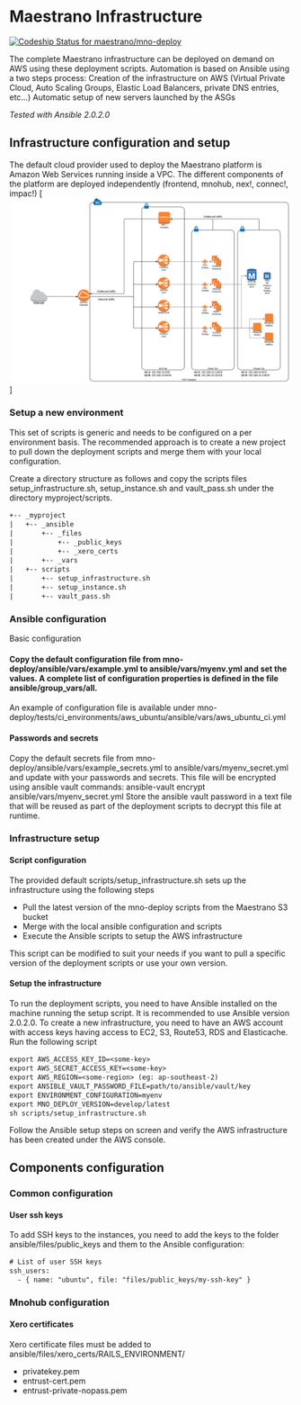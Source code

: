 # Maestrano Infrastructure

[ ![Codeship Status for maestrano/mno-deploy](https://codeship.com/projects/f6587590-e990-0133-f67a-4afac8d396b8/status?branch=master)](https://codeship.com/projects/147638)

The complete Maestrano infrastructure can be deployed on demand on AWS using these deployment scripts. Automation is based on Ansible using a two steps process:
Creation of the infrastructure on AWS (Virtual Private Cloud, Auto Scaling Groups, Elastic Load Balancers, private DNS entries, etc…)
Automatic setup of new servers launched by the ASGs

*Tested with Ansible 2.0.2.0*

## Infrastructure configuration and setup
The default cloud provider used to deploy the Maestrano platform is Amazon Web Services running inside a VPC. The different components of the platform are deployed independently (frontend, mnohub, nex!, connec!, impac!)
[ ![Architecture diagram](https://raw.githubusercontent.com/maestrano/mno-deploy/develop/architecture_diagram.png)]

### Setup a new environment
This set of scripts is generic and needs to be configured on a per environment basis. The recommended approach is to create a new project to pull down the deployment scripts and merge them with your local configuration.

Create a directory structure as follows and copy the scripts files setup_infrastructure.sh, setup_instance.sh and vault_pass.sh under the directory myproject/scripts.
```
+-- _myproject
|   +-- _ansible
|       +-- _files
|           +-- _public_keys
|           +-- _xero_certs
|       +-- _vars
|   +-- scripts
|       +-- setup_infrastructure.sh
|       +-- setup_instance.sh
|       +-- vault_pass.sh
```

### Ansible configuration
Basic configuration
#### Copy the default configuration file from mno-deploy/ansible/vars/example.yml to ansible/vars/myenv.yml and set the values. A complete list of configuration properties is defined in the file ansible/group_vars/all.

An example of configuration file is available under mno-deploy/tests/ci_environments/aws_ubuntu/ansible/vars/aws_ubuntu_ci.yml

#### Passwords and secrets
Copy the default secrets file from mno-deploy/ansible/vars/example_secrets.yml to ansible/vars/myenv_secret.yml and update with your passwords and secrets. This file will be encrypted using ansible vault commands:
ansible-vault encrypt ansible/vars/myenv_secret.yml
Store the ansible vault password in a text file that will be reused as part of the deployment scripts to decrypt this file at runtime.

### Infrastructure setup
#### Script configuration
The provided default scripts/setup_infrastructure.sh sets up the infrastructure using the following steps

- Pull the latest version of the mno-deploy scripts from the Maestrano S3 bucket
- Merge with the local ansible configuration and scripts
- Execute the Ansible scripts to setup the AWS infrastructure

This script can be modified to suit your needs if you want to pull a specific version of the deployment scripts or use your own version.

#### Setup the infrastructure
To run the deployment scripts, you need to have Ansible installed on the machine running the setup script. It is recommended to use Ansible version 2.0.2.0.
To create a new infrastructure, you need to have an AWS account with access keys having access to EC2, S3, Route53, RDS and Elasticache.
Run the following script
```
export AWS_ACCESS_KEY_ID=<some-key>
export AWS_SECRET_ACCESS_KEY=<some-key>
export AWS_REGION=<some-region> (eg: ap-southeast-2)
export ANSIBLE_VAULT_PASSWORD_FILE=path/to/ansible/vault/key
export ENVIRONMENT_CONFIGURATION=myenv
export MNO_DEPLOY_VERSION=develop/latest
sh scripts/setup_infrastructure.sh
```

Follow the Ansible setup steps on screen and verify the AWS infrastructure has been created under the AWS console.

## Components configuration
### Common configuration
#### User ssh keys
To add SSH keys to the instances, you need to add the keys to the folder ansible/files/public_keys and them to the Ansible configuration:

```
# List of user SSH keys
ssh_users:
  - { name: "ubuntu", file: "files/public_keys/my-ssh-key" }
```

### Mnohub configuration
#### Xero certificates
Xero certificate files must be added to ansible/files/xero_certs/RAILS_ENVIRONMENT/
- privatekey.pem
- entrust-cert.pem
- entrust-private-nopass.pem
